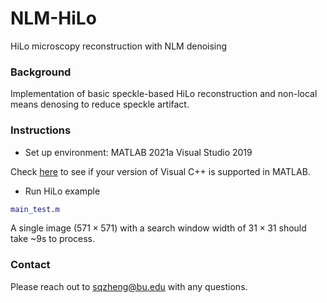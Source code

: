 # NLM-HiLo
HiLo microscopy reconstruction with NLM denoising

### Background

Implementation of basic speckle-based HiLo reconstruction and non-local means denosing to reduce speckle artifact.

### Instructions

 - Set up environment:
MATLAB 2021a
Visual Studio 2019 

Check [here](https://www.mathworks.com/support/requirements/previous-releases.html) to see if your version of Visual C++ is supported in MATLAB.

 - Run HiLo example
```Matlab
main_test.m
```
A single image $(571\times 571)$ with a search window width of $31\times 31$ should take ~9s to process.

### Contact
Please reach out to <sqzheng@bu.edu> with any questions.
